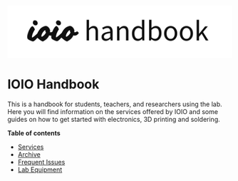 <img width="1536" alt="handbook-public" src="./assets/handbook-public.png" />

# IOIO Handbook
This is a handbook for students, teachers, and researchers using the lab. Here you will find information on the services offered by IOIO and some guides on how to get started with electronics, 3D printing and soldering.

**Table of contents**

* [Services](services.md)
* [Archive](archive.md)
* [Frequent Issues](frequent-issues.md)
* [Lab Equipment](equipment.md)
